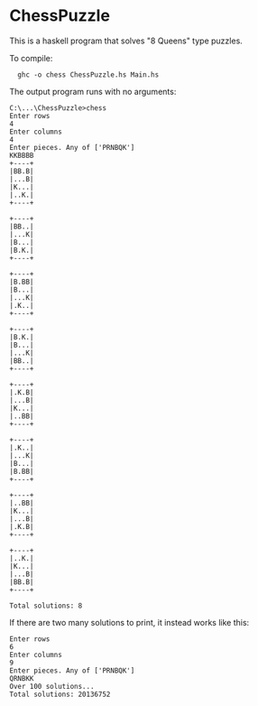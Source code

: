 ChessPuzzle
===========

This is a haskell program that solves "8 Queens" type puzzles.

To compile:
```
  ghc -o chess ChessPuzzle.hs Main.hs
```
The output program runs with no arguments:
```
C:\...\ChessPuzzle>chess
Enter rows
4
Enter columns
4
Enter pieces. Any of ['PRNBQK']
KKBBBB
+----+
|BB.B|
|...B|
|K...|
|..K.|
+----+

+----+
|BB..|
|...K|
|B...|
|B.K.|
+----+

+----+
|B.BB|
|B...|
|...K|
|.K..|
+----+

+----+
|B.K.|
|B...|
|...K|
|BB..|
+----+

+----+
|.K.B|
|...B|
|K...|
|..BB|
+----+

+----+
|.K..|
|...K|
|B...|
|B.BB|
+----+

+----+
|..BB|
|K...|
|...B|
|.K.B|
+----+

+----+
|..K.|
|K...|
|...B|
|BB.B|
+----+

Total solutions: 8
```
If there are two many solutions to print, it instead works like this:

```
Enter rows
6
Enter columns
9
Enter pieces. Any of ['PRNBQK']
QRNBKK
Over 100 solutions...
Total solutions: 20136752
```
